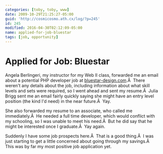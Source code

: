 ```yaml
---
categories: [toby, toby, www]
date: 2009-10-29T21:25:27-05:00
guid: 'http://cosmicosmo.ath.cx/log/?p=245'
id: 245
modified: 2016-04-30T02:12:09-05:00
name: applied-for-job-bluestar
tags: [job, opportunity]
---
```


Applied for Job: Bluestar
=========================

Angela Berlingeri, my instructor for my Web II class, forwarded me an email about a potential PHP developer job at [bluestar-design.com](http://bluestar-design.com).Â  There weren't any details about the job, including information about what skill levels and sets were required, so I went ahead and sent my resume.Â  Julia Brigg sent me an email fairly quickly saying she might have an entry level position (the kind I'd need) in the near future.Â  Yay.

She also forwarded my resume to an associate, who called me immediately.Â  He needed a full time developer, which would conflict with my schooling, so I was unable to meet his need.Â  But he did say that he might be interested once I graduate.Â  Yay again.

Suddenly I have some job prospects here.Â  That is a good thing.Â  I was just starting to get a little concerned about going through my savings.Â  This was by far my most positive job application yet.
